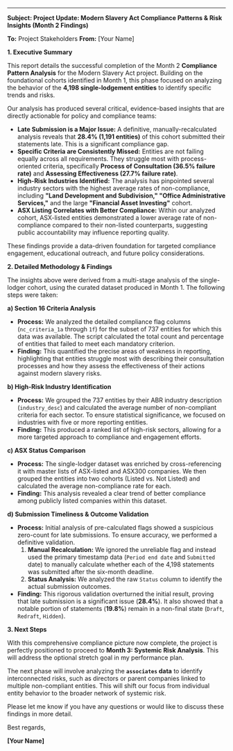 
---

**Subject: Project Update: Modern Slavery Act Compliance Patterns & Risk Insights (Month 2 Findings)**

**To:** Project Stakeholders
**From:** [Your Name]

**1. Executive Summary**

This report details the successful completion of the Month 2 **Compliance Pattern Analysis** for the Modern Slavery Act project. Building on the foundational cohorts identified in Month 1, this phase focused on analyzing the behavior of the **4,198 single-lodgement entities** to identify specific trends and risks.

Our analysis has produced several critical, evidence-based insights that are directly actionable for policy and compliance teams:

*   **Late Submission is a Major Issue:** A definitive, manually-recalculated analysis reveals that **28.4% (1,191 entities)** of this cohort submitted their statements late. This is a significant compliance gap.
*   **Specific Criteria are Consistently Missed:** Entities are not failing equally across all requirements. They struggle most with process-oriented criteria, specifically **Process of Consultation (36.5% failure rate)** and **Assessing Effectiveness (27.7% failure rate)**.
*   **High-Risk Industries Identified:** The analysis has pinpointed several industry sectors with the highest average rates of non-compliance, including **"Land Development and Subdivision," "Office Administrative Services,"** and the large **"Financial Asset Investing"** cohort.
*   **ASX Listing Correlates with Better Compliance:** Within our analyzed cohort, ASX-listed entities demonstrated a lower average rate of non-compliance compared to their non-listed counterparts, suggesting public accountability may influence reporting quality.

These findings provide a data-driven foundation for targeted compliance engagement, educational outreach, and future policy considerations.

**2. Detailed Methodology & Findings**

The insights above were derived from a multi-stage analysis of the single-lodger cohort, using the curated dataset produced in Month 1. The following steps were taken:

**a) Section 16 Criteria Analysis**
*   **Process:** We analyzed the detailed compliance flag columns (`nc_criteria_1a` through `1f`) for the subset of 737 entities for which this data was available. The script calculated the total count and percentage of entities that failed to meet each mandatory criterion.
*   **Finding:** This quantified the precise areas of weakness in reporting, highlighting that entities struggle most with describing their consultation processes and how they assess the effectiveness of their actions against modern slavery risks.

**b) High-Risk Industry Identification**
*   **Process:** We grouped the 737 entities by their ABR industry description (`industry_desc`) and calculated the average number of non-compliant criteria for each sector. To ensure statistical significance, we focused on industries with five or more reporting entities.
*   **Finding:** This produced a ranked list of high-risk sectors, allowing for a more targeted approach to compliance and engagement efforts.

**c) ASX Status Comparison**
*   **Process:** The single-lodger dataset was enriched by cross-referencing it with master lists of ASX-listed and ASX300 companies. We then grouped the entities into two cohorts (Listed vs. Not Listed) and calculated the average non-compliance rate for each.
*   **Finding:** This analysis revealed a clear trend of better compliance among publicly listed companies within this dataset.

**d) Submission Timeliness & Outcome Validation**
*   **Process:** Initial analysis of pre-calculated flags showed a suspicious zero-count for late submissions. To ensure accuracy, we performed a definitive validation.
    1.  **Manual Recalculation:** We ignored the unreliable flag and instead used the primary timestamp data (`Period end date` and `Submitted` date) to manually calculate whether each of the 4,198 statements was submitted after the six-month deadline.
    2.  **Status Analysis:** We analyzed the raw `Status` column to identify the actual submission outcomes.
*   **Finding:** This rigorous validation overturned the initial result, proving that late submission is a significant issue (**28.4%**). It also showed that a notable portion of statements (**19.8%**) remain in a non-final state (`Draft`, `Redraft`, `Hidden`).

**3. Next Steps**

With this comprehensive compliance picture now complete, the project is perfectly positioned to proceed to **Month 3: Systemic Risk Analysis**. This will address the optional stretch goal in my performance plan.

The next phase will involve analyzing the **`associates` data** to identify interconnected risks, such as directors or parent companies linked to multiple non-compliant entities. This will shift our focus from individual entity behavior to the broader network of systemic risk.

Please let me know if you have any questions or would like to discuss these findings in more detail.

Best regards,

**[Your Name]**
